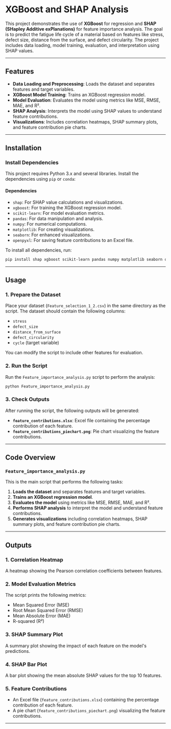 # XGBoost and SHAP Analysis

This project demonstrates the use of **XGBoost** for regression and **SHAP (SHapley Additive exPlanations)** for feature importance analysis. The goal is to predict the fatigue life cycle of a material based on features like stress, defect size, distance from the surface, and defect circularity. The project includes data loading, model training, evaluation, and interpretation using SHAP values.

---

## Features
- **Data Loading and Preprocessing**: Loads the dataset and separates features and target variables.
- **XGBoost Model Training**: Trains an XGBoost regression model.
- **Model Evaluation**: Evaluates the model using metrics like MSE, RMSE, MAE, and R².
- **SHAP Analysis**: Interprets the model using SHAP values to understand feature contributions.
- **Visualizations**: Includes correlation heatmaps, SHAP summary plots, and feature contribution pie charts.

---

## Installation

### Install Dependencies
This project requires Python 3.x and several libraries. Install the dependencies using `pip` or `conda`:

#### Dependencies
- `shap`: For SHAP value calculations and visualizations.
- `xgboost`: For training the XGBoost regression model.
- `scikit-learn`: For model evaluation metrics.
- `pandas`: For data manipulation and analysis.
- `numpy`: For numerical computations.
- `matplotlib`: For creating visualizations.
- `seaborn`: For enhanced visualizations.
- `openpyxl`: For saving feature contributions to an Excel file.

To install all dependencies, run:
```bash
pip install shap xgboost scikit-learn pandas numpy matplotlib seaborn openpyxl
```

---

## Usage

### 1. Prepare the Dataset
Place your dataset (`Feature_selection_1_2.csv`) in the same directory as the script. The dataset should contain the following columns:
- `stress`
- `defect_size`
- `distance_from_surface`
- `defect_circularity`
- `cycle` (target variable)

You can modify the script to include other features for evaluation.

### 2. Run the Script
Run the `Feature_importance_analysis.py` script to perform the analysis:
```bash
python Feature_importance_analysis.py
```

### 3. Check Outputs
After running the script, the following outputs will be generated:
- **`feature_contributions.xlsx`**: Excel file containing the percentage contribution of each feature.
- **`feature_contributions_piechart.png`**: Pie chart visualizing the feature contributions.

---

## Code Overview

### `Feature_importance_analysis.py`
This is the main script that performs the following tasks:
1. **Loads the dataset** and separates features and target variables.
2. **Trains an XGBoost regression model**.
3. **Evaluates the model** using metrics like MSE, RMSE, MAE, and R².
4. **Performs SHAP analysis** to interpret the model and understand feature contributions.
5. **Generates visualizations** including correlation heatmaps, SHAP summary plots, and feature contribution pie charts.

---

## Outputs

### 1. **Correlation Heatmap**
A heatmap showing the Pearson correlation coefficients between features.

### 2. **Model Evaluation Metrics**
The script prints the following metrics:
- Mean Squared Error (MSE)
- Root Mean Squared Error (RMSE)
- Mean Absolute Error (MAE)
- R-squared (R²)

### 3. **SHAP Summary Plot**
A summary plot showing the impact of each feature on the model's predictions.

### 4. **SHAP Bar Plot**
A bar plot showing the mean absolute SHAP values for the top 10 features.

### 5. **Feature Contributions**
- An Excel file (`feature_contributions.xlsx`) containing the percentage contribution of each feature.
- A pie chart (`feature_contributions_piechart.png`) visualizing the feature contributions.

---
